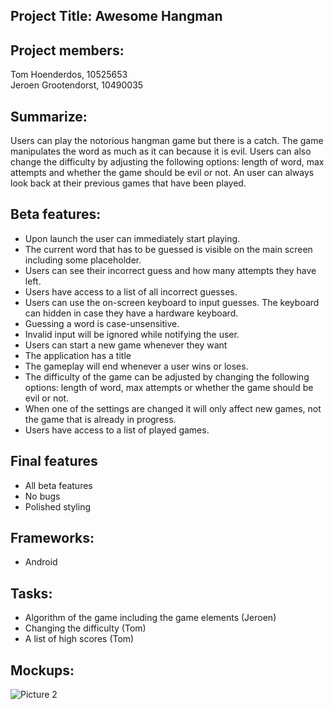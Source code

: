## Project Title: Awesome Hangman
## Project members:
Tom Hoenderdos, 10525653 <br />
Jeroen Grootendorst, 10490035

## Summarize: 
Users can play the notorious hangman game but there is a catch. The game manipulates the word as much as it can because it is evil. Users can also change the difficulty by adjusting the following options: length of word, max attempts and whether the game should be evil or not. An user can always look back at their previous games that have been played.

## Beta features:
*	Upon launch the user can immediately start playing.
*	The current word that has to be guessed is visible on the main screen including some placeholder.
*	Users can see their incorrect guess and how many attempts they have left.
*	Users have access to a list of all incorrect guesses.
*	Users can use the on-screen keyboard to input guesses. The keyboard can hidden in case they have a hardware keyboard.
*	Guessing a word is case-unsensitive.
*	Invalid input will be ignored while notifying the user.
*	Users can start a new game whenever they want
*	The application has a title
*	The gameplay will end whenever a user wins or loses.
*	The difficulty of the game can be adjusted by changing the following options: length of word, max attempts or whether the game should be evil or not.
*	When one of the settings are changed it will only affect new games, not the game that is already in progress.
*	Users have access to a list of played games.

## Final features
*   All beta features
*	No bugs
*	Polished styling

## Frameworks:
*	Android

## Tasks:
*	Algorithm of the game including the game elements (Jeroen)
*	Changing the difficulty (Tom)
*	A list of high scores (Tom)

## Mockups:
![Picture 2](/doc/mockup.png)
